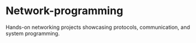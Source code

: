 # Network-programming
Hands-on networking projects showcasing protocols, communication, and system programming.
